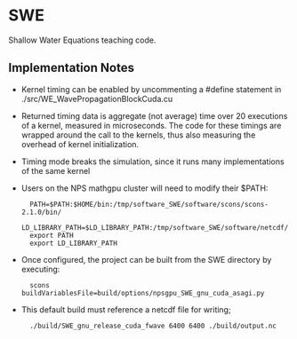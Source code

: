 SWE
===

Shallow Water Equations teaching code.

Implementation Notes
--------------------
* Kernel timing can be enabled by uncommenting a #define statement in ./src/WE_WavePropagationBlockCuda.cu

* Returned timing data is aggregate (not average) time over 20 executions of a kernel, measured in microseconds.  The code for these timings are wrapped around the call to the kernels, thus also measuring the overhead of kernel initialization.

* Timing mode breaks the simulation, since it runs many implementations of the same kernel

* Users on the NPS mathgpu cluster will need to modify their $PATH:

        PATH=$PATH:$HOME/bin:/tmp/software_SWE/software/scons/scons-2.1.0/bin/
        LD_LIBRARY_PATH=$LD_LIBRARY_PATH:/tmp/software_SWE/software/netcdf/lib/:/tmp/software_SWE/software/asagi/nompi/lib/
        export PATH
        export LD_LIBRARY_PATH

* Once configured, the project can be built from the SWE directory by executing:
 
        scons buildVariablesFile=build/options/npsgpu_SWE_gnu_cuda_asagi.py

* This default build must reference a netcdf file for writing;
 
        ./build/SWE_gnu_release_cuda_fwave 6400 6400 ./build/output.nc
